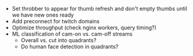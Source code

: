 * Set throbber to appear for thumb refresh and don't empty thumbs until we have new ones ready
* Add preconnect for twitch domains
* Optimize throughput (check nginx workers, query timing?)
* ML classification of cam-on vs. cam-off streams
  * Overall vs. cut into quadrants?
  * Do human face detection in quadrants?
